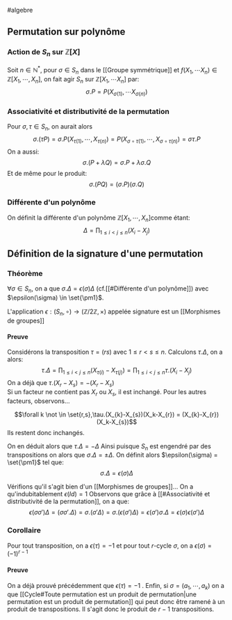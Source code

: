 #algebre 
## Permutation sur polynôme

### Action de $S_n$ sur $\mathbb Z[X]$
Soit $n \in \mathbb{N}^*$, pour $\sigma \in S_n$ dans le [[Groupe symmétrique]] et $f(X_{1}, \cdots X_{n}) \in\mathbb{Z}[X_{1}, \cdots, X_{n}]$, on fait agir $S_n$ sur $\mathbb{Z}[X_{1},\cdots X_n]$ par:
$$\sigma.P=P(X_{\sigma(1)}, \cdots X_{\sigma(n)})$$
### Associativité et distributivité de la permutation
Pour $\sigma, \tau \in S_n$, on aurait alors
$$\sigma.(\tau P) = \sigma.P(X_{\tau(1)}, \cdots, X_{\tau(n)}) = P(X_{\sigma \circ\tau(1)}, \cdots, X_{\sigma \circ\tau(n)}) = \sigma\tau.P$$
On a aussi:
$$\sigma.(P+\lambda Q) = \sigma.P + \lambda\sigma.Q$$
Et de même pour le produit:
$$\sigma.(PQ) = (\sigma.P)(\sigma.Q)$$
### Différente d'un polynôme
On définit la différente d'un polynôme $\mathbb Z[X_{1}, \cdots, X_{n}]$comme étant:
$$\Delta= \prod_{1\leq i < j \leq n}(X_{i}- X_{j})$$
## Définition de la signature d'une permutation

### Théorème
$\forall \sigma \in S_n,$ on a que $\sigma.\Delta = \epsilon(\sigma)\Delta$  (cf.[[#Différente d'un polynôme]]) avec $\epsilon(\sigma) \in \set{\pm1}$.

L'application $\epsilon : (S_{n}, \circ) \to (\mathbb{Z}/2\mathbb{Z}, \times)$ appelée signature est un [[Morphismes de groupes]]

#### Preuve
Considérons la transposition $\tau=(rs)$ avec $1 \leq r < s \leq n$. Calculons $\tau.\Delta$, on a alors:
$$\tau.\Delta = \prod_{1\leq i < j \leq n}(X_{\tau(i)}- X_{\tau(j)})=\prod_{1\leq i < j \leq n}\tau.(X_{i}- X_{j})$$
On a déjà que $\tau.(X_r-X_{s})= -(X_r-X_s)$  
Si un facteur ne contient pas $X_r$ ou $X_s$, il est inchangé.
Pour les autres facteurs, observons...

$$\forall k \not \in \set{r,s},\tau.(X_{k}-X_{s})(X_k-X_{r}) = (X_{k}-X_{r})(X_k-X_{s})$$
Ils restent donc inchangés.

On en déduit alors que $\tau.\Delta = - \Delta$
Ainsi puisque $S_n$ est engendré par des transpositions on alors que $\sigma.\Delta=\pm\Delta$.
On définit alors $\epsilon(\sigma) = \set{\pm1}$ tel que:
$$\sigma.\Delta= \epsilon(\sigma)\Delta$$

Vérifions qu'il s'agit bien d'un [[Morphismes de groupes]]...
On a qu'indubitablement $\epsilon(Id) = 1$
Observons que grâce à [[#Associativité et distributivité de la permutation]], on a que:
$$\epsilon(\sigma\sigma')\Delta = (\sigma\sigma'.\Delta) = \sigma.(\sigma'\Delta) = \sigma.(\epsilon(\sigma')\Delta) = \epsilon(\sigma')\sigma.\Delta = \epsilon(\sigma)\epsilon(\sigma')\Delta$$

$$\tag*{$\blacksquare$}$$

### Corollaire
Pour tout transposition, on a $\epsilon(\tau)=-1$ et pour tout $r$-cycle $\sigma$, on a $\epsilon(\sigma) = (-1)^{r-1}$

#### Preuve
On a déjà prouvé précédemment que $\epsilon(\tau)=-1$ . Enfin, si $\sigma = (a_{1},\cdots, a_k)$ on a que [[Cycle#Toute permutation est un produit de permutation|une permutation est un produit de permutation]] qui peut donc être ramené à un produit de transpositions. Il s'agit donc le produit de $r-1$ transpositions.
$$\tag*{$\blacksquare$}$$

